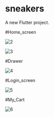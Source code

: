 # sneakers

A new Flutter project.

#Home_screen

![2](https://github.com/anas1ezz0/sneakers/assets/115151453/ff4a1678-b18f-49ac-bca3-3732699bee17)


![3](https://github.com/anas1ezz0/sneakers/assets/115151453/c6858663-56fa-48f0-a75b-00f9c25e1c09)

#Drawer

![4](https://github.com/anas1ezz0/sneakers/assets/115151453/d587fbea-b94e-4e92-94f9-d3194c0dbc05)

#Login_screen

![5](https://github.com/anas1ezz0/sneakers/assets/115151453/65909037-5001-420f-af4f-8b5f808363f9)

#My_Cart

![6](https://github.com/anas1ezz0/sneakers/assets/115151453/f9f0fc67-8a8b-461b-bb66-a42534115dbc)
